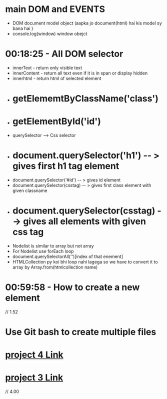 # main DOM and EVENTS

- DOM document model object (aapka jo document(html) hai kis model sy bana hai )
- console.log(window) window obejct

# 00:18:25  -  All DOM selector

- innerText -  return only visible text
- innerContent - return all text even if it is in span or display hidden
- innerhtml - return html of selected element
- # getElememtByClassName('class')
- # getElementById('id')
- querySelector --> Css selector
- # document.querySelector('h1') -- > gives first h1 tag element
- document.querySelector('#id') -- > gives id element
- document.querySelector(csstag) -- > gives first class element with given classname
- # document.querySelector(csstag) --> gives all elements with given css tag
- Nodelist is similar to array but not array
- For Nodelist use forEach loop
- document.querySelectorAll('')[index  of that enement] 
- HTMLCollection py koi bhi loop nahi lagega so we have to convert it to array by Array.from(htmlcollection name)


# 00:59:58  -  How to create a new element
// 1.52

# Use Git bash to create multiple files

# [project 4 Link ](https://javascript-e6p.pages.dev/)

# [project 3 Link](https://digital-analog-clock.tiiny.site/)


// 4.00